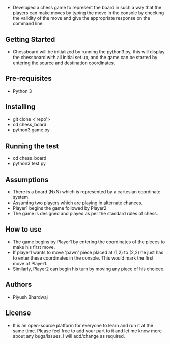* Developed a chess game to represent the board in such a way that the players can make moves by typing the move in the console by checking the validity of the move and give the appropriate response on the command line. 

## Getting Started

* Chessboard will be initialized by running the python3.py, this will display the chessboard with all initial set up, and the game can be started by entering the source and destination coordinates.

## Pre-requisites  
* Python 3 

## Installing  

* git clone <'repo'> 
* cd chess_board
* python3 game.py
  
## Running the test  

* cd chess_board 
* python3 test.py
                     

## Assumptions 

* There is a board (NxN) which is represented by a cartesian coordinate system.
* Assuming two players which are playing in alternate chances.
* Player1 begins the game followed by Player2 
* The game is designed and played as per the standard rules of chess.

## How to use

* The game begins by Player1 by entering the coordinates of the pieces to make his first move. 
* If player1 wants to move 'pawn' piece placed at (1,2) to (2,2) he just has to enter these coordinates in the console. This would mark   the first move of Player1. 
* Similarly, Player2 can begin his turn by moving any piece of his choicee.

## Authors

* Piyush Bhardwaj 

## License  

* It is an open-source platform for everyone to learn and run it at the same time. Please feel free to add your part to it and let me     know more about any bugs/issues. I will add/change as required.
